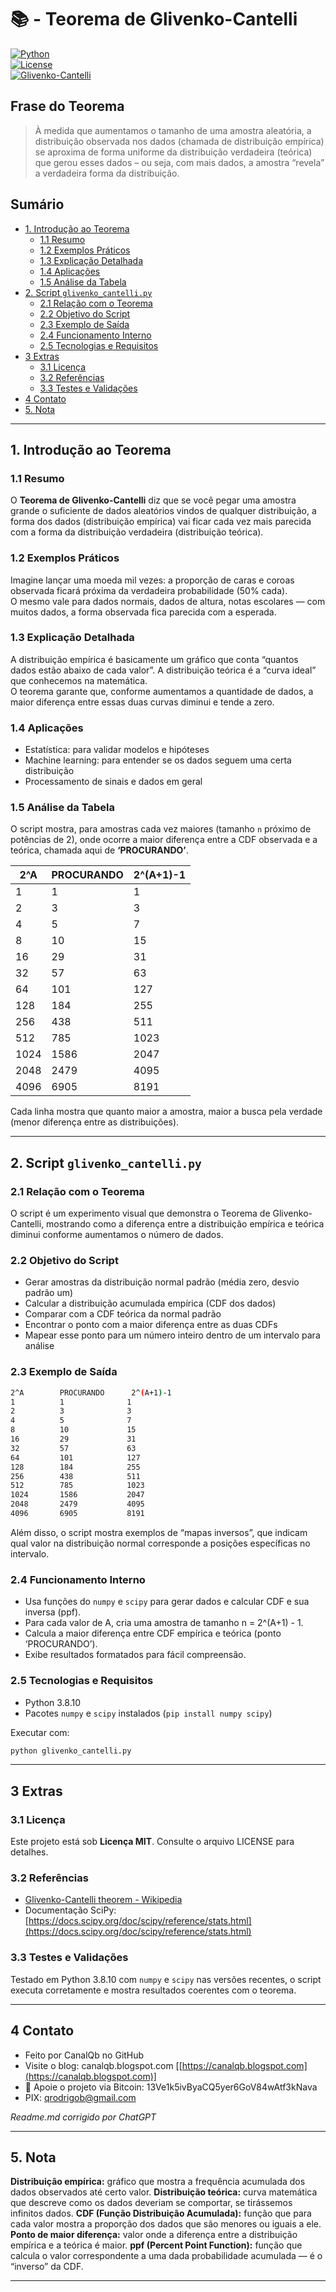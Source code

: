 # 📚 - Teorema de Glivenko-Cantelli  
[![Python](https://img.shields.io/badge/Python-3.7%2B-blue.svg)](https://www.python.org/)  
[![License](https://img.shields.io/badge/license-MIT-green)](LICENSE)  
[![Glivenko-Cantelli](https://img.shields.io/badge/Teorema-Glivenko-Cantelli-ff69b4.svg)](https://en.wikipedia.org/wiki/Glivenko%E2%80%93Cantelli_theorem)

## Frase do Teorema

> À medida que aumentamos o tamanho de uma amostra aleatória, a distribuição observada nos dados (chamada de distribuição empírica) se aproxima de forma uniforme da distribuição verdadeira (teórica) que gerou esses dados – ou seja, com mais dados, a amostra “revela” a verdadeira forma da distribuição.

## Sumário

* [1. Introdução ao Teorema](#1-introdução-ao-teorema)  
  * [1.1 Resumo](#11-resumo)  
  * [1.2 Exemplos Práticos](#12-exemplos-práticos)  
  * [1.3 Explicação Detalhada](#13-explicação-detalhada)  
  * [1.4 Aplicações](#14-aplicações)  
  * [1.5 Análise da Tabela](#15-análise-da-tabela)  
* [2. Script `glivenko_cantelli.py`](#2-script-glivenko_cantellipy)  
  * [2.1 Relação com o Teorema](#21-relação-com-o-teorema)  
  * [2.2 Objetivo do Script](#22-objetivo-do-script)  
  * [2.3 Exemplo de Saída](#23-exemplo-de-saída)  
  * [2.4 Funcionamento Interno](#24-funcionamento-interno)  
  * [2.5 Tecnologias e Requisitos](#25-tecnologias-e-requisitos)  
* [3 Extras](#3-extras)  
  * [3.1 Licença](#31-licença)  
  * [3.2 Referências](#32-referencias)  
  * [3.3 Testes e Validações](#33-testes-e-validações)  
* [4 Contato](#4-contato)  
* [5. Nota](#5-nota)  

---

## 1. Introdução ao Teorema

### 1.1 Resumo  
O **Teorema de Glivenko-Cantelli** diz que se você pegar uma amostra grande o suficiente de dados aleatórios vindos de qualquer distribuição, a forma dos dados (distribuição empírica) vai ficar cada vez mais parecida com a forma da distribuição verdadeira (distribuição teórica).

### 1.2 Exemplos Práticos  
Imagine lançar uma moeda mil vezes: a proporção de caras e coroas observada ficará próxima da verdadeira probabilidade (50% cada).  
O mesmo vale para dados normais, dados de altura, notas escolares — com muitos dados, a forma observada fica parecida com a esperada.

### 1.3 Explicação Detalhada  
A distribuição empírica é basicamente um gráfico que conta “quantos dados estão abaixo de cada valor”. A distribuição teórica é a “curva ideal” que conhecemos na matemática.  
O teorema garante que, conforme aumentamos a quantidade de dados, a maior diferença entre essas duas curvas diminui e tende a zero.

### 1.4 Aplicações  
- Estatística: para validar modelos e hipóteses  
- Machine learning: para entender se os dados seguem uma certa distribuição  
- Processamento de sinais e dados em geral  

### 1.5 Análise da Tabela  

O script mostra, para amostras cada vez maiores (tamanho `n` próximo de potências de 2), onde ocorre a maior diferença entre a CDF observada e a teórica, chamada aqui de **‘PROCURANDO’**.  

| 2^A  | PROCURANDO | 2^(A+1)-1 |  
|------|------------|-----------|  
| 1    | 1          | 1         |  
| 2    | 3          | 3         |  
| 4    | 5          | 7         |  
| 8    | 10         | 15        |  
| 16   | 29         | 31        |  
| 32   | 57         | 63        |  
| 64   | 101        | 127       |  
| 128  | 184        | 255       |  
| 256  | 438        | 511       |  
| 512  | 785        | 1023      |  
| 1024 | 1586       | 2047      |  
| 2048 | 2479       | 4095      |  
| 4096 | 6905       | 8191      |  

Cada linha mostra que quanto maior a amostra, maior a busca pela verdade (menor diferença entre as distribuições).

---

## 2. Script `glivenko_cantelli.py`

### 2.1 Relação com o Teorema  
O script é um experimento visual que demonstra o Teorema de Glivenko-Cantelli, mostrando como a diferença entre a distribuição empírica e teórica diminui conforme aumentamos o número de dados.

### 2.2 Objetivo do Script  
- Gerar amostras da distribuição normal padrão (média zero, desvio padrão um)  
- Calcular a distribuição acumulada empírica (CDF dos dados)  
- Comparar com a CDF teórica da normal padrão  
- Encontrar o ponto com a maior diferença entre as duas CDFs  
- Mapear esse ponto para um número inteiro dentro de um intervalo para análise  

### 2.3 Exemplo de Saída  

```bash
2^A        PROCURANDO      2^(A+1)-1  
1          1              1  
2          3              3  
4          5              7  
8          10             15  
16         29             31  
32         57             63  
64         101            127  
128        184            255  
256        438            511  
512        785            1023  
1024       1586           2047  
2048       2479           4095  
4096       6905           8191  
````

Além disso, o script mostra exemplos de “mapas inversos”, que indicam qual valor na distribuição normal corresponde a posições específicas no intervalo.

### 2.4 Funcionamento Interno

* Usa funções do `numpy` e `scipy` para gerar dados e calcular CDF e sua inversa (ppf).
* Para cada valor de A, cria uma amostra de tamanho n = 2^(A+1) - 1.
* Calcula a maior diferença entre CDF empírica e teórica (ponto ‘PROCURANDO’).
* Exibe resultados formatados para fácil compreensão.

### 2.5 Tecnologias e Requisitos

* Python 3.8.10
* Pacotes `numpy` e `scipy` instalados (`pip install numpy scipy`)

Executar com:

```bash
python glivenko_cantelli.py
```

---

## 3 Extras

### 3.1 Licença

Este projeto está sob **Licença MIT**. Consulte o arquivo LICENSE para detalhes.

### 3.2 Referências

* [Glivenko-Cantelli theorem - Wikipedia](https://en.wikipedia.org/wiki/Glivenko%E2%80%93Cantelli_theorem)
* Documentação SciPy: [https://docs.scipy.org/doc/scipy/reference/stats.html](https://docs.scipy.org/doc/scipy/reference/stats.html)

### 3.3 Testes e Validações

Testado em Python 3.8.10 com `numpy` e `scipy` nas versões recentes, o script executa corretamente e mostra resultados coerentes com o teorema.

---

## 4 Contato

* Feito por CanalQb no GitHub
* Visite o blog: canalqb.blogspot.com \[[https://canalqb.blogspot.com](https://canalqb.blogspot.com)]
* 💸 Apoie o projeto via Bitcoin: 13Ve1k5ivByaCQ5yer6GoV84wAtf3kNava
* PIX: [qrodrigob@gmail.com](mailto:qrodrigob@gmail.com)

*Readme.md corrigido por ChatGPT*

---

## 5. Nota

**Distribuição empírica:** gráfico que mostra a frequência acumulada dos dados observados até certo valor.
**Distribuição teórica:** curva matemática que descreve como os dados deveriam se comportar, se tirássemos infinitos dados.
**CDF (Função Distribuição Acumulada):** função que para cada valor mostra a proporção dos dados que são menores ou iguais a ele.
**Ponto de maior diferença:** valor onde a diferença entre a distribuição empírica e a teórica é maior.
**ppf (Percent Point Function):** função que calcula o valor correspondente a uma dada probabilidade acumulada — é o “inverso” da CDF.

---
